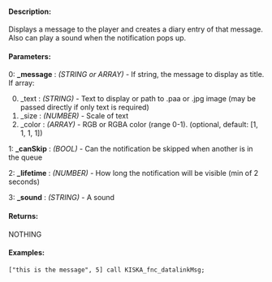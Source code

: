 #### Description:
Displays a message to the player and creates a diary entry of that message. Also can play a sound when the notification pops up.

#### Parameters:
0: **_message** : *(STRING or ARRAY)* - If string, the message to display as title.If array:0. _text : *(STRING)* - Text to display or path to .paa or .jpgimage (may be passed directly if only text is required)1. _size : *(NUMBER)* - Scale of text2. _color : *(ARRAY)* - RGB or RGBA color (range 0-1). (optional, default: [1, 1, 1, 1])

1: **_canSkip** : *(BOOL)* - Can the notification be skipped when another is in the queue

2: **_lifetime** : *(NUMBER)* - How long the notification will be visible (min of 2 seconds)

3: **_sound** : *(STRING)* - A sound

#### Returns:
NOTHING

#### Examples:
```sqf
["this is the message", 5] call KISKA_fnc_datalinkMsg;
```

